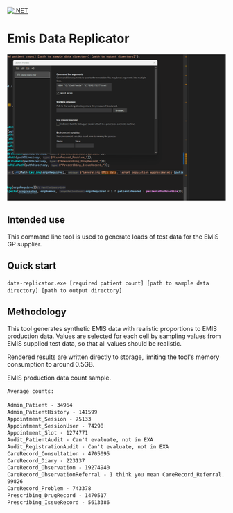 [![.NET](https://github.com/NHSISL/emis-data-replicator/actions/workflows/dotnet.yml/badge.svg)](https://github.com/NHSISL/emis-data-replicator/actions/workflows/dotnet.yml)

# Emis Data Replicator

![](emis-generation.gif)

## Intended use

This command line tool is used to generate loads of test data for the EMIS GP supplier.

## Quick start

`data-replicator.exe [required patient count] [path to sample data directory] [path to output directory]`

## Methodology

This tool generates synthetic EMIS data with realistic proportions to EMIS production data. Values are selected for each cell by sampling values from EMIS supplied test data, so that all values should be realistic.

Rendered results are written directly to storage, limiting the tool's memory consumption to around 0.5GB.

EMIS production data count sample.
```
Average counts:

Admin_Patient - 34964
Admin_PatientHistory - 141599
Appointment_Session - 75133
Appointment_SessionUser - 74298
Appointment_Slot - 1274771
Audit_PatientAudit - Can't evaluate, not in EXA
Audit_RegistrationAudit - Can't evaluate, not in EXA
CareRecord_Consultation - 4705095
CareRecord_Diary - 223137
CareRecord_Observation - 19274940
CareRecord_ObservationReferral - I think you mean CareRecord_Referral. 99826
CareRecord_Problem - 743378
Prescribing_DrugRecord - 1470517
Prescribing_IssueRecord - 5613386
```